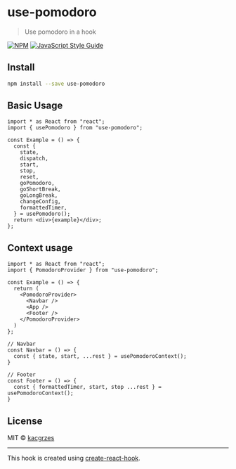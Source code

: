 # use-pomodoro

> Use pomodoro in a hook

[![NPM](https://img.shields.io/npm/v/use-pomodoro.svg)](https://www.npmjs.com/package/use-pomodoro) [![JavaScript Style Guide](https://img.shields.io/badge/code_style-standard-brightgreen.svg)](https://standardjs.com)

## Install

```bash
npm install --save use-pomodoro
```

## Basic Usage

```tsx
import * as React from "react";
import { usePomodoro } from "use-pomodoro";

const Example = () => {
  const {
    state,
    dispatch,
    start,
    stop,
    reset,
    goPomodoro,
    goShortBreak,
    goLongBreak,
    changeConfig,
    formattedTimer,
  } = usePomodoro();
  return <div>{example}</div>;
};
```

## Context usage

```tsx
import * as React from "react";
import { PomodoroProvider } from "use-pomodoro";

const Example = () => {
  return (
    <PomodoroProvider>
      <Navbar />
      <App />
      <Footer />
    </PomodoroProvider>
  )
};

// Navbar
const Navbar = () => {
  const { state, start, ...rest } = usePomodoroContext();
}

// Footer
const Footer = () => {
  const { formattedTimer, start, stop ...rest } = usePomodoroContext();
}
```

## License

MIT © [kacgrzes](https://github.com/kacgrzes)

---

This hook is created using [create-react-hook](https://github.com/hermanya/create-react-hook).
